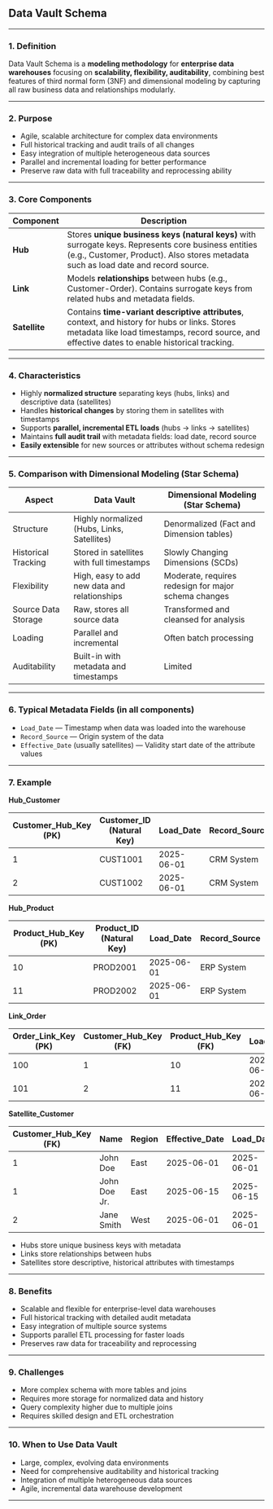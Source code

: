 ## **Data Vault Schema**

---

### 1. Definition

Data Vault Schema is a **modeling methodology** for **enterprise data warehouses** focusing on **scalability, flexibility, auditability**, combining best features of third normal form (3NF) and dimensional modeling by capturing all raw business data and relationships modularly.

---

### 2. Purpose

* Agile, scalable architecture for complex data environments
* Full historical tracking and audit trails of all changes
* Easy integration of multiple heterogeneous data sources
* Parallel and incremental loading for better performance
* Preserve raw data with full traceability and reprocessing ability

---

### 3. Core Components

| Component     | Description                                                                                                                                                                                       |
| ------------- | ------------------------------------------------------------------------------------------------------------------------------------------------------------------------------------------------- |
| **Hub**       | Stores **unique business keys (natural keys)** with surrogate keys. Represents core business entities (e.g., Customer, Product). Also stores metadata such as load date and record source.        |
| **Link**      | Models **relationships** between hubs (e.g., Customer-Order). Contains surrogate keys from related hubs and metadata fields.                                                                      |
| **Satellite** | Contains **time-variant descriptive attributes**, context, and history for hubs or links. Stores metadata like load timestamps, record source, and effective dates to enable historical tracking. |

---

### 4. Characteristics

* Highly **normalized structure** separating keys (hubs, links) and descriptive data (satellites)
* Handles **historical changes** by storing them in satellites with timestamps
* Supports **parallel, incremental ETL loads** (hubs → links → satellites)
* Maintains **full audit trail** with metadata fields: load date, record source
* **Easily extensible** for new sources or attributes without schema redesign

---

### 5. Comparison with Dimensional Modeling (Star Schema)

| Aspect              | Data Vault                                   | Dimensional Modeling (Star Schema)                   |
| ------------------- | -------------------------------------------- | ---------------------------------------------------- |
| Structure           | Highly normalized (Hubs, Links, Satellites)  | Denormalized (Fact and Dimension tables)             |
| Historical Tracking | Stored in satellites with full timestamps    | Slowly Changing Dimensions (SCDs)                    |
| Flexibility         | High, easy to add new data and relationships | Moderate, requires redesign for major schema changes |
| Source Data Storage | Raw, stores all source data                  | Transformed and cleansed for analysis                |
| Loading             | Parallel and incremental                     | Often batch processing                               |
| Auditability        | Built-in with metadata and timestamps        | Limited                                              |

---

### 6. Typical Metadata Fields (in all components)

* `Load_Date` — Timestamp when data was loaded into the warehouse
* `Record_Source` — Origin system of the data
* `Effective_Date` (usually satellites) — Validity start date of the attribute values

---

### 7. Example

**Hub\_Customer**

| Customer\_Hub\_Key (PK) | Customer\_ID (Natural Key) | Load\_Date | Record\_Source |
| ----------------------- | -------------------------- | ---------- | -------------- |
| 1                       | CUST1001                   | 2025-06-01 | CRM System     |
| 2                       | CUST1002                   | 2025-06-01 | CRM System     |

**Hub\_Product**

| Product\_Hub\_Key (PK) | Product\_ID (Natural Key) | Load\_Date | Record\_Source |
| ---------------------- | ------------------------- | ---------- | -------------- |
| 10                     | PROD2001                  | 2025-06-01 | ERP System     |
| 11                     | PROD2002                  | 2025-06-01 | ERP System     |

**Link\_Order**

| Order\_Link\_Key (PK) | Customer\_Hub\_Key (FK) | Product\_Hub\_Key (FK) | Load\_Date | Record\_Source |
| --------------------- | ----------------------- | ---------------------- | ---------- | -------------- |
| 100                   | 1                       | 10                     | 2025-06-01 | Sales System   |
| 101                   | 2                       | 11                     | 2025-06-01 | Sales System   |

**Satellite\_Customer**

| Customer\_Hub\_Key (FK) | Name         | Region | Effective\_Date | Load\_Date | Record\_Source |
| ----------------------- | ------------ | ------ | --------------- | ---------- | -------------- |
| 1                       | John Doe     | East   | 2025-06-01      | 2025-06-01 | CRM System     |
| 1                       | John Doe Jr. | East   | 2025-06-15      | 2025-06-15 | CRM System     |
| 2                       | Jane Smith   | West   | 2025-06-01      | 2025-06-01 | CRM System     |

* Hubs store unique business keys with metadata
* Links store relationships between hubs
* Satellites store descriptive, historical attributes with timestamps

---

### 8. Benefits

* Scalable and flexible for enterprise-level data warehouses
* Full historical tracking with detailed audit metadata
* Easy integration of multiple source systems
* Supports parallel ETL processing for faster loads
* Preserves raw data for traceability and reprocessing

---

### 9. Challenges

* More complex schema with more tables and joins
* Requires more storage for normalized data and history
* Query complexity higher due to multiple joins
* Requires skilled design and ETL orchestration

---

### 10. When to Use Data Vault

* Large, complex, evolving data environments
* Need for comprehensive auditability and historical tracking
* Integration of multiple heterogeneous data sources
* Agile, incremental data warehouse development

---

